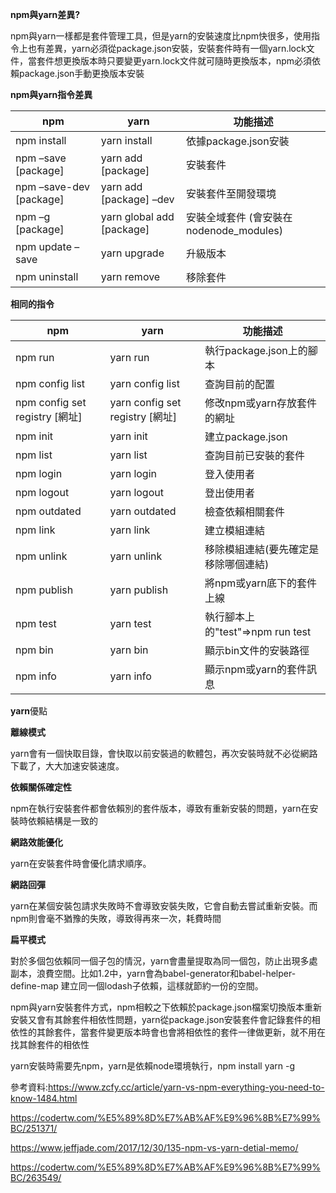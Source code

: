 **npm與yarn差異?**

npm與yarn一樣都是套件管理工具，但是yarn的安裝速度比npm快很多，使用指令上也有差異，yarn必須從package.json安裝，安裝套件時有一個yarn.lock文件，當套件想更換版本時只要變更yarn.lock文件就可隨時更換版本，npm必須依賴package.json手動更換版本安裝



**npm與yarn指令差異**

| npm                     | yarn                      | 功能描述                                |
| ----------------------- | ------------------------- | --------------------------------------- |
| npm install             | yarn install              | 依據package.json安裝                    |
| npm –save [package]     | yarn add [package]        | 安裝套件                                |
| npm –save-dev [package] | yarn add [package] –dev   | 安裝套件至開發環境                      |
| npm –g [package]        | yarn global add [package] | 安裝全域套件 (會安裝在nodenode_modules) |
| npm update –save        | yarn upgrade              | 升級版本                                |
| npm uninstall           | yarn remove               | 移除套件                                |



**相同的指令**

| npm                            | yarn                            | 功能描述                             |
| ------------------------------ | ------------------------------- | ------------------------------------ |
| npm run                        | yarn run                        | 執行package.json上的腳本             |
| npm config list                | yarn config list                | 查詢目前的配置                       |
| npm config set registry [網址] | yarn config set registry [網址] | 修改npm或yarn存放套件的網址          |
| npm init                       | yarn init                       | 建立package.json                     |
| npm list                       | yarn list                       | 查詢目前已安裝的套件                 |
| npm login                      | yarn login                      | 登入使用者                           |
| npm logout                     | yarn logout                     | 登出使用者                           |
| npm outdated                   | yarn outdated                   | 檢查依賴相關套件                     |
| npm link                       | yarn link                       | 建立模組連結                         |
| npm unlink                     | yarn unlink                     | 移除模組連結(要先確定是移除哪個連結) |
| npm publish                    | yarn publish                    | 將npm或yarn底下的套件上線            |
| npm test                       | yarn test                       | 執行腳本上的"test"=>npm run test     |
| npm bin                        | yarn bin                        | 顯示bin文件的安裝路徑                |
| npm info                       | yarn info                       | 顯示npm或yarn的套件訊息              |



**yarn**優點

**離線模式**

 yarn會有一個快取目錄，會快取以前安裝過的軟體包，再次安裝時就不必從網路下載了，大大加速安裝速度。

**依賴關係確定性**

npm在執行安裝套件都會依賴別的套件版本，導致有重新安裝的問題，yarn在安裝時依賴結構是一致的

**網路效能優化**

yarn在安裝套件時會優化請求順序。

**網路回彈**

yarn在某個安裝包請求失敗時不會導致安裝失敗，它會自動去嘗試重新安裝。而npm則會毫不猶豫的失敗，導致得再來一次，耗費時間

**扁平模式**

對於多個包依賴同一個子包的情況，yarn會盡量提取為同一個包，防止出現多處副本，浪費空間。比如1.2中，yarn會為babel-generator和babel-helper-define-map 建立同一個lodash子依賴，這樣就節約一份的空間。



npm與yarn安裝套件方式，npm相較之下依賴於package.json檔案切換版本重新安裝又會有其餘套件相依性問題，yarn從package.json安裝套件會記錄套件的相依性的其餘套件，當套件變更版本時會也會將相依性的套件一律做更新，就不用在找其餘套件的相依性

yarn安裝時需要先npm，yarn是依賴node環境執行，npm install yarn -g



參考資料:https://www.zcfy.cc/article/yarn-vs-npm-everything-you-need-to-know-1484.html

https://codertw.com/%E5%89%8D%E7%AB%AF%E9%96%8B%E7%99%BC/251371/

https://www.jeffjade.com/2017/12/30/135-npm-vs-yarn-detial-memo/

https://codertw.com/%E5%89%8D%E7%AB%AF%E9%96%8B%E7%99%BC/263549/